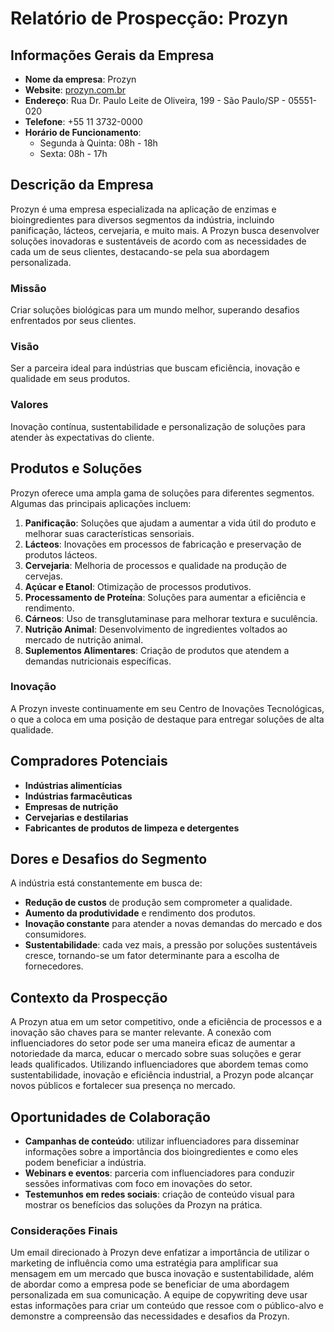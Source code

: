 # Relatório de Prospecção: Prozyn

## Informações Gerais da Empresa
- **Nome da empresa**: Prozyn
- **Website**: [prozyn.com.br](http://www.prozyn.com.br)
- **Endereço**: Rua Dr. Paulo Leite de Oliveira, 199 - São Paulo/SP - 05551-020
- **Telefone**: +55 11 3732-0000
- **Horário de Funcionamento**: 
  - Segunda à Quinta: 08h - 18h
  - Sexta: 08h - 17h

## Descrição da Empresa
Prozyn é uma empresa especializada na aplicação de enzimas e bioingredientes para diversos segmentos da indústria, incluindo panificação, lácteos, cervejaria, e muito mais. A Prozyn busca desenvolver soluções inovadoras e sustentáveis de acordo com as necessidades de cada um de seus clientes, destacando-se pela sua abordagem personalizada.

### Missão
Criar soluções biológicas para um mundo melhor, superando desafios enfrentados por seus clientes.

### Visão
Ser a parceira ideal para indústrias que buscam eficiência, inovação e qualidade em seus produtos.

### Valores
Inovação contínua, sustentabilidade e personalização de soluções para atender às expectativas do cliente.

## Produtos e Soluções
Prozyn oferece uma ampla gama de soluções para diferentes segmentos. Algumas das principais aplicações incluem:

1. **Panificação**: Soluções que ajudam a aumentar a vida útil do produto e melhorar suas características sensoriais.
2. **Lácteos**: Inovações em processos de fabricação e preservação de produtos lácteos.
3. **Cervejaria**: Melhoria de processos e qualidade na produção de cervejas.
4. **Açúcar e Etanol**: Otimização de processos produtivos.
5. **Processamento de Proteína**: Soluções para aumentar a eficiência e rendimento.
6. **Cárneos**: Uso de transglutaminase para melhorar textura e suculência.
7. **Nutrição Animal**: Desenvolvimento de ingredientes voltados ao mercado de nutrição animal.
8. **Suplementos Alimentares**: Criação de produtos que atendem a demandas nutricionais específicas.

### Inovação
A Prozyn investe continuamente em seu Centro de Inovações Tecnológicas, o que a coloca em uma posição de destaque para entregar soluções de alta qualidade.

## Compradores Potenciais
- **Indústrias alimentícias**
- **Indústrias farmacêuticas**
- **Empresas de nutrição**
- **Cervejarias e destilarias**
- **Fabricantes de produtos de limpeza e detergentes**

## Dores e Desafios do Segmento
A indústria está constantemente em busca de:
- **Redução de custos** de produção sem comprometer a qualidade.
- **Aumento da produtividade** e rendimento dos produtos.
- **Inovação constante** para atender a novas demandas do mercado e dos consumidores.
- **Sustentabilidade**: cada vez mais, a pressão por soluções sustentáveis cresce, tornando-se um fator determinante para a escolha de fornecedores.

## Contexto da Prospecção
A Prozyn atua em um setor competitivo, onde a eficiência de processos e a inovação são chaves para se manter relevante. A conexão com influenciadores do setor pode ser uma maneira eficaz de aumentar a notoriedade da marca, educar o mercado sobre suas soluções e gerar leads qualificados. Utilizando influenciadores que abordem temas como sustentabilidade, inovação e eficiência industrial, a Prozyn pode alcançar novos públicos e fortalecer sua presença no mercado.

## Oportunidades de Colaboração
- **Campanhas de conteúdo**: utilizar influenciadores para disseminar informações sobre a importância dos bioingredientes e como eles podem beneficiar a indústria.
- **Webinars e eventos**: parceria com influenciadores para conduzir sessões informativas com foco em inovações do setor.
- **Testemunhos em redes sociais**: criação de conteúdo visual para mostrar os benefícios das soluções da Prozyn na prática.

### Considerações Finais
Um email direcionado à Prozyn deve enfatizar a importância de utilizar o marketing de influência como uma estratégia para amplificar sua mensagem em um mercado que busca inovação e sustentabilidade, além de abordar como a empresa pode se beneficiar de uma abordagem personalizada em sua comunicação. A equipe de copywriting deve usar estas informações para criar um conteúdo que ressoe com o público-alvo e demonstre a compreensão das necessidades e desafios da Prozyn.